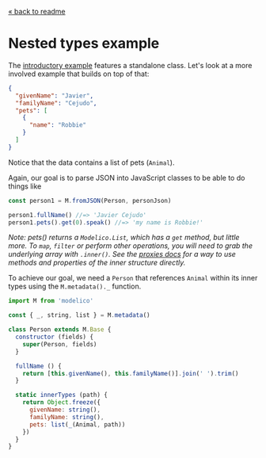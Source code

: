 [« back to readme](../README.md)

# Nested types example

The [introductory example](../README.md#introduction) features a standalone
class. Let's look at a more involved example that builds on top of that:

```JSON
{
  "givenName": "Javier",
  "familyName": "Cejudo",
  "pets": [
    {
      "name": "Robbie"
    }
  ]
}
```

Notice that the data contains a list of pets (`Animal`).

Again, our goal is to parse JSON into JavaScript classes to be able to do
things like

```js
const person1 = M.fromJSON(Person, personJson)

person1.fullName() //=> 'Javier Cejudo'
person1.pets().get(0).speak() //=> 'my name is Robbie!'
```

*Note: pets() returns a `Modelico.List`, which has a `get` method, but little
more. To `map`, `filter` or perform other operations, you will need to grab
the underlying array with `.inner()`. See the
[proxies docs](docs/es2015-proxies) for a way to use methods and properties of
the inner structure directly.*

To achieve our goal, we need a `Person` that references `Animal` within its
inner types using the `M.metadata()._` function.

```js
import M from 'modelico'

const { _, string, list } = M.metadata()

class Person extends M.Base {
  constructor (fields) {
    super(Person, fields)
  }

  fullName () {
    return [this.givenName(), this.familyName()].join(' ').trim()
  }

  static innerTypes (path) {
    return Object.freeze({
      givenName: string(),
      familyName: string(),
      pets: list(_(Animal, path))
    })
  }
}
```
